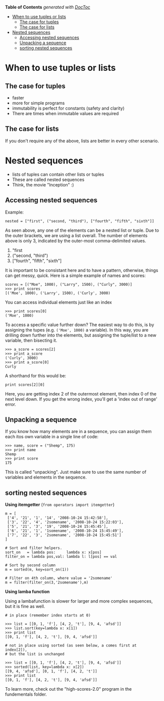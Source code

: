 <!-- START doctoc generated TOC please keep comment here to allow auto update -->
<!-- DON'T EDIT THIS SECTION, INSTEAD RE-RUN doctoc TO UPDATE -->
**Table of Contents**  *generated with [DocToc](https://github.com/thlorenz/doctoc)*

- [When to use tuples or lists](#when-to-use-tuples-or-lists)
  - [The case for tuples](#the-case-for-tuples)
  - [The case for lists](#the-case-for-lists)
- [Nested sequences](#nested-sequences)
  - [Accessing nested sequences](#accessing-nested-sequences)
  - [Unpacking a sequence](#unpacking-a-sequence)
  - [sorting nested sequences](#sorting-nested-sequences)

<!-- END doctoc generated TOC please keep comment here to allow auto update -->

# When to use tuples or lists

## The case for tuples

* faster
* more for simple programs
* immutability is perfect for constants (safety and clarity)
* There are times when immutable values are required

## The case for lists

If you don't require any of the above, lists are better in every other scenario.

# Nested sequences

* lists of tuples can contain other lists or tuples
* These are called nested sequences
* Think, the movie "Inception" :)

## Accessing nested sequences

Example:
```
nested = ["first", ("second, "third"), ["fourth", "fifth", "sixth"]]
```

As seen above, any one of the elements can be a nested list or tuple. Due to the outer brackets, we are using a list overall. The number of elements above is only 3, indicated by the outer-most comma-delimited values.

1. "first
2. ("second, "third")
3. ["fourth", "fifth", "sixth"]

It is important to be consistant here and to have a pattern, otherwise, things can get messy, quick. Here is a simple example of names and scores:

```
scores = [("Moe", 1000), ("Larry", 1500), ("Curly", 3000)]
>>> print scores
[('Moe', 1000), ('Larry', 1500), ('Curly', 3000)
```

You can access individual elements just like an index

```
>>> print scores[0]
('Moe', 1000)
```

To access a specific value further down? The easiest way to do this, is by assigning the tupes (e.g. `('Moe', 1000)` a variable). In this way, you are drilling down further into the elements, but assigning the tuple/list to a new variable, then bisecting it.

```
>>> a_score = scores[2]
>>> print a_score
('Curly', 3000)
>>> print a_score[0]
Curly
```

A shorthand for this would be:

```
print scores[2][0]
```

Here, you are getting index 2 of the outermost element, then index 0 of the next level down. If you get the wrong index, you'll get a 'index out of range' error.

## Unpacking a sequence

If you know how many elements are in a sequence, you can assign them each itos own variable in a single line of code:

```
>>> name, score = ("Shemp", 175)
>>> print name
Shemp
>>> print score
175
```

This is called "unpacking". Just make sure to use the same number of variables and elements in the sequence.

## sorting nested sequences

**Using itemgetter** (`from operators import itemgetter`)
```
m = [
 ['4', '21', '1', '14', '2008-10-24 15:42:58'], 
 ['3', '22', '4', '2somename', '2008-10-24 15:22:03'], 
 ['5', '21', '3', '19', '2008-10-24 15:45:45'], 
 ['6', '21', '1', '1somename', '2008-10-24 15:45:49'], 
 ['7', '22', '3', '2somename', '2008-10-24 15:45:51']
]

# Sort and filter helpers.
sort_on   = lambda pos:     lambda x: x[pos]
filter_on = lambda pos,val: lambda l: l[pos] == val

# Sort by second column
m = sorted(m, key=sort_on(1))

# Filter on 4th column, where value = '2somename'
m = filter(filter_on(3,'2somename'),m)
```

**Using lamba function**

Using a lambafunction is slower for larger and more complex sequences, but it is fine as well.
```
# in place (remember index starts at 0)

>>> list = [[0, 1, 'f'], [4, 2, 't'], [9, 4, 'afsd']]
>>> list.sort(key=lambda x: x[1])
>>> print list
[[0, 1, 'f'], [4, 2, 't'], [9, 4, 'afsd']]

# not in place using sorted (as seen below, a comes first at index[2]),
# but the list is unchanged

>>> list = [[0, 1, 'f'], [4, 2, 't'], [9, 4, 'afsd']]
>>> sorted(list, key=lambda x: x[2])
[[9, 4, 'afsd'], [0, 1, 'f'], [4, 2, 't']]
>>> print list
[[0, 1, 'f'], [4, 2, 't'], [9, 4, 'afsd']]
```

To learn more, check out the "high-scores-2.0" program in the fundementals folder.
